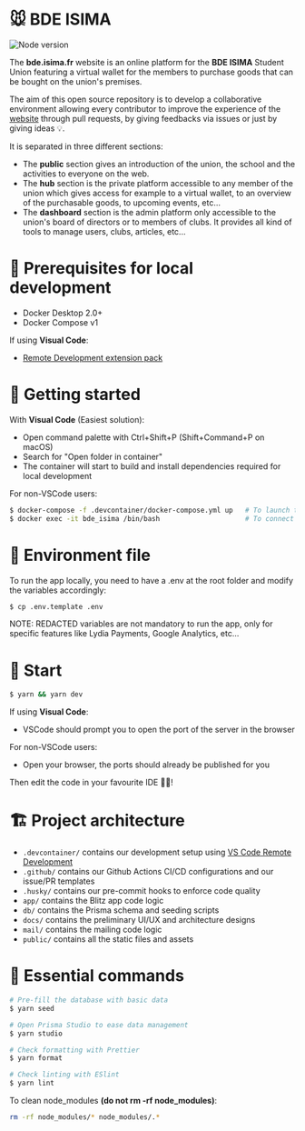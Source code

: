 # 🐭 BDE ISIMA

![Node version](https://img.shields.io/badge/node-16-informational.svg)

The **bde.isima.fr** website is an online platform for the **BDE ISIMA** Student Union featuring a virtual wallet for the members to purchase goods that can be bought on the union's premises.

The aim of this open source repository is to develop a collaborative environment allowing every contributor to improve the experience of the [website](https://bde.isima.fr/) through pull requests, by giving feedbacks via issues or just by giving ideas 💡.

It is separated in three different sections:

- The **public** section gives an introduction of the union, the school and the activities to everyone on the web.
- The **hub** section is the private platform accessible to any member of the union which gives access for example to a virtual wallet, to an overview of the purchasable goods, to upcoming events, etc...
- The **dashboard** section is the admin platform only accessible to the union's board of directors or to members of clubs. It provides all kind of tools to manage users, clubs, articles, etc...

# 📝 Prerequisites for local development

- Docker Desktop 2.0+
- Docker Compose v1

If using **Visual Code**:

- [Remote Development extension pack](https://aka.ms/vscode-remote/download/extension)

# 🏃 Getting started

With **Visual Code** (Easiest solution):

- Open command palette with Ctrl+Shift+P (Shift+Command+P on macOS)
- Search for "Open folder in container"
- The container will start to build and install dependencies required for local development

For non-VSCode users:

```bash
$ docker-compose -f .devcontainer/docker-compose.yml up   # To launch the Docker services
$ docker exec -it bde_isima /bin/bash                     # To connect to the main Docker container and run commands in it
```

# 🤫 Environment file

To run the app locally, you need to have a .env at the root folder and modify the variables accordingly:

```bash
$ cp .env.template .env
```

NOTE: REDACTED variables are not mandatory to run the app, only for specific features like Lydia Payments, Google Analytics, etc...

# 🚀 Start

```bash
$ yarn && yarn dev
```

If using **Visual Code**:

- VSCode should prompt you to open the port of the server in the browser

For non-VSCode users:

- Open your browser, the ports should already be published for you

Then edit the code in your favourite IDE 👨‍💻!

# 🏗 Project architecture

- `.devcontainer/` contains our development setup using [VS Code Remote Development](https://code.visualstudio.com/docs/remote/remote-overview)
- `.github/` contains our Github Actions CI/CD configurations and our issue/PR templates
- `.husky/` contains our pre-commit hooks to enforce code quality
- `app/` contains the Blitz app code logic
- `db/` contains the Prisma schema and seeding scripts
- `docs/` contains the preliminary UI/UX and architecture designs
- `mail/` contains the mailing code logic
- `public/` contains all the static files and assets

# 📙 Essential commands

```bash
# Pre-fill the database with basic data
$ yarn seed

# Open Prisma Studio to ease data management
$ yarn studio

# Check formatting with Prettier
$ yarn format

# Check linting with ESlint
$ yarn lint
```

To clean node_modules **(do not rm -rf node_modules)**:

```bash
rm -rf node_modules/* node_modules/.*
```
